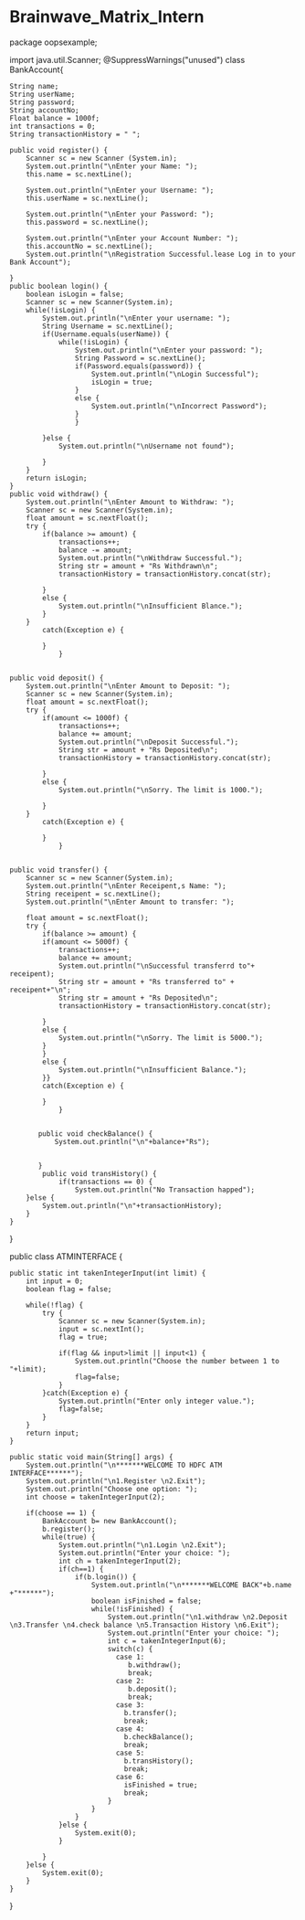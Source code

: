 # Brainwave_Matrix_Intern
package oopsexample;

import java.util.Scanner;
@SuppressWarnings("unused")
class BankAccount{
	
	String name;
	String userName;
	String password;
	String accountNo;
	Float balance = 1000f;
	int transactions = 0;
	String transactionHistory = " ";
	
	public void register() {
		Scanner sc = new Scanner (System.in);
		System.out.println("\nEnter your Name: ");
		this.name = sc.nextLine();
		
		System.out.println("\nEnter your Username: ");
		this.userName = sc.nextLine();
		
		System.out.println("\nEnter your Password: ");
		this.password = sc.nextLine();
		
		System.out.println("\nEnter your Account Number: ");
		this.accountNo = sc.nextLine();
		System.out.println("\nRegistration Successful.lease Log in to your Bank Account");
		
	}
	public boolean login() {
		boolean isLogin = false;
		Scanner sc = new Scanner(System.in);
		while(!isLogin) {
			System.out.println("\nEnter your username: ");
			String Username = sc.nextLine();
			if(Username.equals(userName)) {
				while(!isLogin) {
					System.out.println("\nEnter your password: ");
					String Password = sc.nextLine();
					if(Password.equals(password)) {
						System.out.println("\nLogin Successful");
						isLogin = true;
					}
					else {
						System.out.println("\nIncorrect Password");
					}
					}
				
			}else {
				System.out.println("\nUsername not found");
				
			}
		}
		return isLogin;
	}
	public void withdraw() {
		System.out.println("\nEnter Amount to Withdraw: ");
		Scanner sc = new Scanner(System.in);
		float amount = sc.nextFloat();
		try {
			if(balance >= amount) {
				transactions++;
				balance -= amount;
				System.out.println("\nWithdraw Successful.");
				String str = amount + "Rs Withdrawn\n";
				transactionHistory = transactionHistory.concat(str);
				
			}
			else {
				System.out.println("\nInsufficient Blance.");
			}
		}
			catch(Exception e) {
				
			}
				}
		
	
	public void deposit() {
		System.out.println("\nEnter Amount to Deposit: ");
		Scanner sc = new Scanner(System.in);
		float amount = sc.nextFloat();
		try {
			if(amount <= 1000f) {
				transactions++;
				balance += amount;
				System.out.println("\nDeposit Successful.");
				String str = amount + "Rs Deposited\n";
				transactionHistory = transactionHistory.concat(str);
				
			}
			else {
				System.out.println("\nSorry. The limit is 1000.");
				
			}
		}
			catch(Exception e) {
				
			}
				}
		
	
	public void transfer() {
		Scanner sc = new Scanner(System.in);
		System.out.println("\nEnter Receipent,s Name: ");
		String receipent = sc.nextLine();
		System.out.println("\nEnter Amount to transfer: ");
		
		float amount = sc.nextFloat();
		try {
			if(balance >= amount) {
			if(amount <= 5000f) {
				transactions++;
				balance += amount;
				System.out.println("\nSuccessful transferrd to"+ receipent);
				String str = amount + "Rs transferred to" + receipent+"\n";
				String str = amount + "Rs Deposited\n";
				transactionHistory = transactionHistory.concat(str);
				
			}
			else {
				System.out.println("\nSorry. The limit is 5000.");
			}
			}
			else {
				System.out.println("\nInsufficient Balance.");
			}}
			catch(Exception e) {
				
			}
				}
		

           public void checkBalance() {
        	   System.out.println("\n"+balance+"Rs");
        	   
	
           }
            public void transHistory() {
            	if(transactions == 0) {
            		System.out.println("No Transaction happed");
		}else {
			System.out.println("\n"+transactionHistory);
		}
	}
}

public class ATMINTERFACE {
                       
	public static int takenIntegerInput(int limit) {
		int input = 0;
		boolean flag = false;
		
		while(!flag) {
			try {
				Scanner sc = new Scanner(System.in);
				input = sc.nextInt();
				flag = true;
				
				if(flag && input>limit || input<1) {
					System.out.println("Choose the number between 1 to "+limit);
					flag=false;
				}
			}catch(Exception e) {
				System.out.println("Enter only integer value.");
				flag=false;
			}
		}
		return input;
	}
	
	public static void main(String[] args) {
		System.out.println("\n*******WELCOME TO HDFC ATM INTERFACE******");
		System.out.println("\n1.Register \n2.Exit");
		System.out.println("Choose one option: ");
		int choose = takenIntegerInput(2);
		
		if(choose == 1) {
			BankAccount b= new BankAccount();
			b.register();
			while(true) {
				System.out.println("\n1.Login \n2.Exit");
				System.out.println("Enter your choice: ");
				int ch = takenIntegerInput(2);
				if(ch==1) {
					if(b.login()) {
						System.out.println("\n*******WELCOME BACK"+b.name +"******");
						boolean isFinished = false;
						while(!isFinished) {
							System.out.println("\n1.withdraw \n2.Deposit \n3.Transfer \n4.check balance \n5.Transaction History \n6.Exit");
							System.out.println("Enter your choice: ");
							int c = takenIntegerInput(6);
							switch(c) {
							  case 1:
								 b.withdraw();
								 break;
							  case 2:
								 b.deposit();
								 break;
							  case 3:
								b.transfer();
								break;
							  case 4:
								b.checkBalance();
								break;
							  case 5:
								b.transHistory();
								break;
							  case 6:
								isFinished = true;
								break;
							}
						}
					}
				}else {
					System.exit(0);
				}
				
			}
		}else {
			System.exit(0);
		}
	}

}
